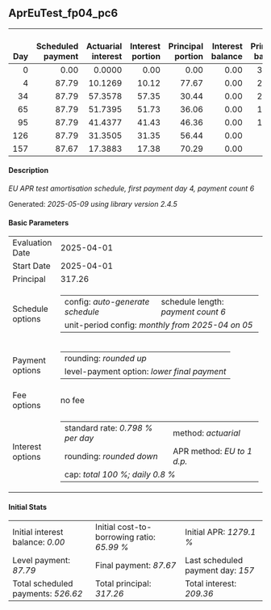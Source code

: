 <h2>AprEuTest_fp04_pc6</h2>
<table>
    <thead style="vertical-align: bottom;">
        <th style="text-align: right;">Day</th>
        <th style="text-align: right;">Scheduled payment</th>
        <th style="text-align: right;">Actuarial interest</th>
        <th style="text-align: right;">Interest portion</th>
        <th style="text-align: right;">Principal portion</th>
        <th style="text-align: right;">Interest balance</th>
        <th style="text-align: right;">Principal balance</th>
        <th style="text-align: right;">Total actuarial interest</th>
        <th style="text-align: right;">Total interest</th>
        <th style="text-align: right;">Total principal</th>
    </thead>
    <tr style="text-align: right;">
        <td class="ci00">0</td>
        <td class="ci01" style="white-space: nowrap;">0.00</td>
        <td class="ci02">0.0000</td>
        <td class="ci03">0.00</td>
        <td class="ci04">0.00</td>
        <td class="ci05">0.00</td>
        <td class="ci06">317.26</td>
        <td class="ci07">0.0000</td>
        <td class="ci08">0.00</td>
        <td class="ci09">0.00</td>
    </tr>
    <tr style="text-align: right;">
        <td class="ci00">4</td>
        <td class="ci01" style="white-space: nowrap;">87.79</td>
        <td class="ci02">10.1269</td>
        <td class="ci03">10.12</td>
        <td class="ci04">77.67</td>
        <td class="ci05">0.00</td>
        <td class="ci06">239.59</td>
        <td class="ci07">10.1269</td>
        <td class="ci08">10.12</td>
        <td class="ci09">77.67</td>
    </tr>
    <tr style="text-align: right;">
        <td class="ci00">34</td>
        <td class="ci01" style="white-space: nowrap;">87.79</td>
        <td class="ci02">57.3578</td>
        <td class="ci03">57.35</td>
        <td class="ci04">30.44</td>
        <td class="ci05">0.00</td>
        <td class="ci06">209.15</td>
        <td class="ci07">67.4848</td>
        <td class="ci08">67.47</td>
        <td class="ci09">108.11</td>
    </tr>
    <tr style="text-align: right;">
        <td class="ci00">65</td>
        <td class="ci01" style="white-space: nowrap;">87.79</td>
        <td class="ci02">51.7395</td>
        <td class="ci03">51.73</td>
        <td class="ci04">36.06</td>
        <td class="ci05">0.00</td>
        <td class="ci06">173.09</td>
        <td class="ci07">119.2243</td>
        <td class="ci08">119.20</td>
        <td class="ci09">144.17</td>
    </tr>
    <tr style="text-align: right;">
        <td class="ci00">95</td>
        <td class="ci01" style="white-space: nowrap;">87.79</td>
        <td class="ci02">41.4377</td>
        <td class="ci03">41.43</td>
        <td class="ci04">46.36</td>
        <td class="ci05">0.00</td>
        <td class="ci06">126.73</td>
        <td class="ci07">160.6621</td>
        <td class="ci08">160.63</td>
        <td class="ci09">190.53</td>
    </tr>
    <tr style="text-align: right;">
        <td class="ci00">126</td>
        <td class="ci01" style="white-space: nowrap;">87.79</td>
        <td class="ci02">31.3505</td>
        <td class="ci03">31.35</td>
        <td class="ci04">56.44</td>
        <td class="ci05">0.00</td>
        <td class="ci06">70.29</td>
        <td class="ci07">192.0125</td>
        <td class="ci08">191.98</td>
        <td class="ci09">246.97</td>
    </tr>
    <tr style="text-align: right;">
        <td class="ci00">157</td>
        <td class="ci01" style="white-space: nowrap;">87.67</td>
        <td class="ci02">17.3883</td>
        <td class="ci03">17.38</td>
        <td class="ci04">70.29</td>
        <td class="ci05">0.00</td>
        <td class="ci06">0.00</td>
        <td class="ci07">209.4009</td>
        <td class="ci08">209.36</td>
        <td class="ci09">317.26</td>
    </tr>
</table>
<h4>Description</h4>
<p><i>EU APR test amortisation schedule, first payment day 4, payment count 6</i></p>
<p>Generated: <i>2025-05-09 using library version 2.4.5</i></p>
<h4>Basic Parameters</h4>
<table>
    <tr>
        <td>Evaluation Date</td>
        <td>2025-04-01</td>
    </tr>
    <tr>
        <td>Start Date</td>
        <td>2025-04-01</td>
    </tr>
    <tr>
        <td>Principal</td>
        <td>317.26</td>
    </tr>
    <tr>
        <td>Schedule options</td>
        <td>
            <table>
                <tr>
                    <td>config: <i>auto-generate schedule</i></td>
                    <td>schedule length: <i><i>payment count</i> 6</i></td>
                </tr>
                <tr>
                    <td colspan="2" style="white-space: nowrap;">unit-period config: <i>monthly from 2025-04 on 05</i></td>
                </tr>
            </table>
        </td>
    </tr>
    <tr>
        <td>Payment options</td>
        <td>
            <table>
                <tr>
                    <td>rounding: <i>rounded up</i></td>
                </tr>
                <tr>
                    <td>level-payment option: <i>lower&nbsp;final&nbsp;payment</i></td>
                </tr>
            </table>
        </td>
    </tr>
    <tr>
        <td>Fee options</td>
        <td>no fee
        </td>
    </tr>
    <tr>
        <td>Interest options</td>
        <td>
            <table>
                <tr>
                    <td>standard rate: <i>0.798 % per day</i></td>
                    <td>method: <i>actuarial</i></td>
                </tr>
                <tr>
                    <td>rounding: <i>rounded down</i></td>
                    <td>APR method: <i>EU to 1 d.p.</i></td>
                </tr>
                <tr>
                    <td colspan="2">cap: <i>total 100 %; daily 0.8 %</td>
                </tr>
            </table>
        </td>
    </tr>
</table>
<h4>Initial Stats</h4>
<table>
    <tr>
        <td>Initial interest balance: <i>0.00</i></td>
        <td>Initial cost-to-borrowing ratio: <i>65.99 %</i></td>
        <td>Initial APR: <i>1279.1 %</i></td>
    </tr>
    <tr>
        <td>Level payment: <i>87.79</i></td>
        <td>Final payment: <i>87.67</i></td>
        <td>Last scheduled payment day: <i>157</i></td>
    </tr>
    <tr>
        <td>Total scheduled payments: <i>526.62</i></td>
        <td>Total principal: <i>317.26</i></td>
        <td>Total interest: <i>209.36</i></td>
    </tr>
</table>